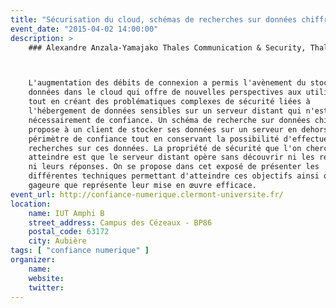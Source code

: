 ```yaml
---
title: "Sécurisation du cloud, schémas de recherches sur données chiffrées avancés"
event_date: "2015-04-02 14:00:00"
description: >
    ### Alexandre Anzala-Yamajako Thales Communication & Security, Thales Paris, France



    L'augmentation des débits de connexion a permis l'avènement du stockage de
    données dans le cloud qui offre de nouvelles perspectives aux utilisateurs
    tout en créant des problématiques complexes de sécurité liées à
    l'hébergement de données sensibles sur un serveur distant qui n'est pas
    nécessairement de confiance. Un schéma de recherche sur données chiffrées
    propose à un client de stocker ses données sur un serveur en dehors de son
    périmètre de confiance tout en conservant la possibilité d'effectuer des
    recherches sur ces données. La propriété de sécurité que l'on cherche à
    atteindre est que le serveur distant opère sans découvrir ni les requêtes
    ni leurs réponses. On se propose dans cet exposé de présenter les
    différentes techniques permettant d'atteindre ces objectifs ainsi que la
    gageure que représente leur mise en œuvre efficace.
event_url: http://confiance-numerique.clermont-universite.fr/
location:
    name: IUT Amphi B
    street_address: Campus des Cézeaux - BP86
    postal_code: 63172
    city: Aubière
tags: [ "confiance numerique" ]
organizer:
    name:
    website:
    twitter:
---
```

